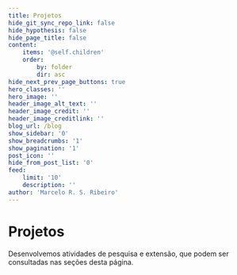 ```yaml
---
title: Projetos
hide_git_sync_repo_link: false
hide_hypothesis: false
hide_page_title: false
content:
    items: '@self.children'
    order:
        by: folder
        dir: asc
hide_next_prev_page_buttons: true
hero_classes: ''
hero_image: ''
header_image_alt_text: ''
header_image_credit: ''
header_image_creditlink: ''
blog_url: /blog
show_sidebar: '0'
show_breadcrumbs: '1'
show_pagination: '1'
post_icon: ''
hide_from_post_list: '0'
feed:
    limit: '10'
    description: ''
author: 'Marcelo R. S. Ribeiro'
---
```


# Projetos

Desenvolvemos atividades de pesquisa e extensão, que podem ser consultadas nas seções desta página.
